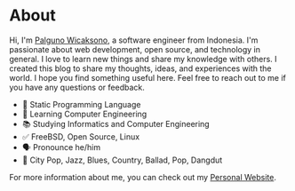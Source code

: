 # About

Hi, I'm [Palguno Wicaksono](https://icaksh.my.id), a software engineer from Indonesia. I'm passionate about web development, open source, and technology in general. I love to learn new things and share my knowledge with others. I created this blog to share my thoughts, ideas, and experiences with the world. I hope you find something useful here. Feel free to reach out to me if you have any questions or feedback.

- 💙 Static Programming Language
- 🌱 Learning Computer Engineering
- 📚 Studying Informatics and Computer Engineering
- ✅ FreeBSD, Open Source, Linux
- 🗣 Pronounce he/him
- 🎵 City Pop, Jazz, Blues, Country, Ballad, Pop, Dangdut

For more information about me, you can check out my [Personal Website](https://icaksh.my.id).

<!-- ::github{repo="saicaca/fuwari"} -->